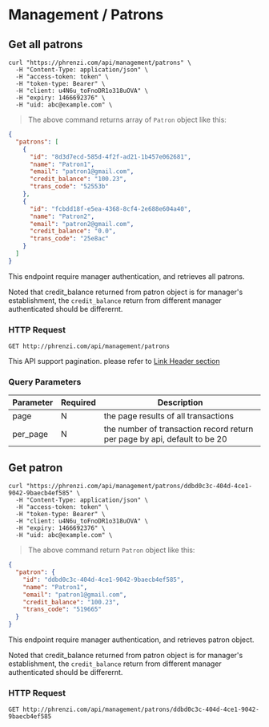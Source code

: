 # Management / Patrons

## Get all patrons

```shell
curl "https://phrenzi.com/api/management/patrons" \
  -H "Content-Type: application/json" \
  -H "access-token: token" \
  -H "token-type: Bearer" \
  -H "client: u4N6u_toFnoDR1o318uOVA" \
  -H "expiry: 1466692376" \
  -H "uid: abc@example.com" \
```

> The above command returns array of `Patron` object like this:

```json
{
  "patrons": [
    {
      "id": "8d3d7ecd-585d-4f2f-ad21-1b457e062681",
      "name": "Patron1",
      "email": "patron1@gmail.com",
      "credit_balance": "100.23",
      "trans_code": "52553b"
    },
    {
      "id": "fcbdd18f-e5ea-4368-8cf4-2e688e604a40",
      "name": "Patron2",
      "email": "patron2@gmail.com",
      "credit_balance": "0.0",
      "trans_code": "25e8ac"
    }
  ]
}
```

This endpoint require manager authentication, and retrieves all patrons.

Noted that credit_balance returned from patron object is for manager's establishment,
the `credit_balance` return from different manager authenticated should be differernt.

### HTTP Request

`GET http://phrenzi.com/api/management/patrons`

<aside class="info">This API support pagination. please refer to <a
href="#link-header-result-pagination">Link Header section</a></aside>

### Query Parameters

Parameter | Required | Description
--------- | ----------- | ----------
page | N | the page results of all transactions
per_page | N | the number of transaction record return per page by api, default to be 20

## Get patron

```shell
curl "https://phrenzi.com/api/management/patrons/ddbd0c3c-404d-4ce1-9042-9baecb4ef585" \
  -H "Content-Type: application/json" \
  -H "access-token: token" \
  -H "token-type: Bearer" \
  -H "client: u4N6u_toFnoDR1o318uOVA" \
  -H "expiry: 1466692376" \
  -H "uid: abc@example.com" \
```

> The above command return `Patron` object like this:

```json
{
  "patron": {
    "id": "ddbd0c3c-404d-4ce1-9042-9baecb4ef585",
    "name": "Patron1",
    "email": "patron1@gmail.com",
    "credit_balance": "100.23",
    "trans_code": "519665"
  }
}
```

This endpoint require manager authentication, and retrieves patron object.

Noted that credit_balance returned from patron object is for manager's establishment,
the `credit_balance` return from different manager authenticated should be differernt.

### HTTP Request

`GET http://phrenzi.com/api/management/patrons/ddbd0c3c-404d-4ce1-9042-9baecb4ef585`
